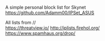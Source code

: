 A simple personal block list for Skynet https://github.com/Adamm00/IPSet_ASUS

All lists from //  
https://threatview.io/ 
http://iplists.firehol.org/  
https://www.spamhaus.org/drop/
